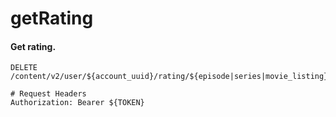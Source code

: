 getRating
===========

#### Get rating.

```http
DELETE /content/v2/user/${account_uuid}/rating/${episode|series|movie_listing}/${content_id}

# Request Headers
Authorization: Bearer ${TOKEN}
```